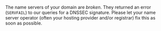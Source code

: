 The name servers of your domain are *broken*. They returned an error (`SERVFAIL`) to our queries for a DNSSEC signature. Please let your name server operator (often your hosting provider and/or registrar) fix this as soon as possible.

